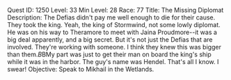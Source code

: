 Quest ID: 1250
Level: 33
Min Level: 28
Race: 77
Title: The Missing Diplomat
Description: The Defias didn't pay me well enough to die for their cause. They took the king. Yeah, the king of Stormwind, not some lowly diplomat. He was on his way to Theramore to meet with Jaina Proudmore--it was a big deal apparently, and a big secret. But it's not just the Defias that are involved. They're working with someone. I think they knew this was bigger than them.$B$BMy part was just to get their man on board the king's ship while it was in the harbor. The guy's name was Hendel. That's all I know. I swear!
Objective: Speak to Mikhail in the Wetlands.

